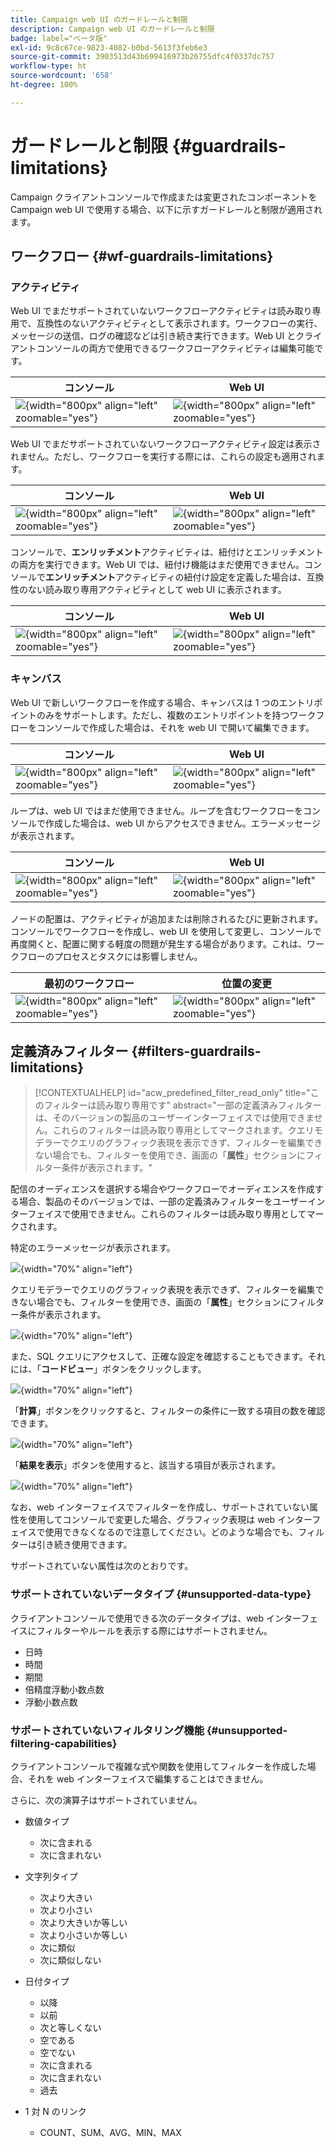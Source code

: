```yaml
---
title: Campaign web UI のガードレールと制限
description: Campaign web UI のガードレールと制限
badge: label="ベータ版"
exl-id: 9c8c67ce-9823-4082-b0bd-5613f3feb6e3
source-git-commit: 3903513d43b699416973b26755dfc4f0337dc757
workflow-type: ht
source-wordcount: '658'
ht-degree: 100%

---
```


# ガードレールと制限 {#guardrails-limitations}

Campaign クライアントコンソールで作成または変更されたコンポーネントを Campaign web UI で使用する場合、以下に示すガードレールと制限が適用されます。

## ワークフロー {#wf-guardrails-limitations}

### アクティビティ

Web UI でまだサポートされていないワークフローアクティビティは読み取り専用で、互換性のないアクティビティとして表示されます。ワークフローの実行、メッセージの送信、ログの確認などは引き続き実行できます。Web UI とクライアントコンソールの両方で使用できるワークフローアクティビティは編集可能です。

| コンソール | Web UI |
| --- | --- |
| ![](assets/limitations-activities-console.png){width="800px" align="left" zoomable="yes"} | ![](assets/limitations-activities-web.png){width="800px" align="left" zoomable="yes"} |

Web UI でまだサポートされていないワークフローアクティビティ設定は表示されません。ただし、ワークフローを実行する際には、これらの設定も適用されます。

| コンソール | Web UI |
| --- | --- |
| ![](assets/limitations-options-console.png){width="800px" align="left" zoomable="yes"} | ![](assets/limitations-options-web.png){width="800px" align="left" zoomable="yes"} |

コンソールで、**エンリッチメント**&#x200B;アクティビティは、紐付けとエンリッチメントの両方を実行できます。Web UI では、紐付け機能はまだ使用できません。コンソールで&#x200B;**エンリッチメント**&#x200B;アクティビティの紐付け設定を定義した場合は、互換性のない読み取り専用アクティビティとして web UI に表示されます。

| コンソール | Web UI |
| --- | --- |
| ![](assets/limitations-options-console.png){width="800px" align="left" zoomable="yes"} | ![](assets/limitations-options-web.png){width="800px" align="left" zoomable="yes"} |

### キャンバス

Web UI で新しいワークフローを作成する場合、キャンバスは 1 つのエントリポイントのみをサポートします。ただし、複数のエントリポイントを持つワークフローをコンソールで作成した場合は、それを web UI で開いて編集できます。

| コンソール | Web UI |
| --- | --- |
| ![](assets/limitations-multiple-console.png){width="800px" align="left" zoomable="yes"} | ![](assets/limitations-multiple-web.png){width="800px" align="left" zoomable="yes"} |

ループは、web UI ではまだ使用できません。ループを含むワークフローをコンソールで作成した場合は、web UI からアクセスできません。エラーメッセージが表示されます。

| コンソール | Web UI |
| --- | --- |
| ![](assets/limitations-loops-console.png){width="800px" align="left" zoomable="yes"} | ![](assets/limitations-loops-web.png){width="800px" align="left" zoomable="yes"} |

ノードの配置は、アクティビティが追加または削除されるたびに更新されます。コンソールでワークフローを作成し、web UI を使用して変更し、コンソールで再度開くと、配置に関する軽度の問題が発生する場合があります。これは、ワークフローのプロセスとタスクには影響しません。

| 最初のワークフロー | 位置の変更 |
| --- | --- |
| ![](assets/limitations-positioning1.png){width="800px" align="left" zoomable="yes"} | ![](assets/limitations-positioning2.png){width="800px" align="left" zoomable="yes"} |

## 定義済みフィルター {#filters-guardrails-limitations}

>[!CONTEXTUALHELP]
>id="acw_predefined_filter_read_only"
>title="このフィルターは読み取り専用です"
>abstract="一部の定義済みフィルターは、そのバージョンの製品のユーザーインターフェイスでは使用できません。これらのフィルターは読み取り専用としてマークされます。クエリモデラーでクエリのグラフィック表現を表示できず、フィルターを編集できない場合でも、フィルターを使用でき、画面の「**属性**」セクションにフィルター条件が表示されます。"

配信のオーディエンスを選択する場合やワークフローでオーディエンスを作成する場合、製品のそのバージョンでは、一部の定義済みフィルターをユーザーインターフェイスで使用できません。これらのフィルターは読み取り専用としてマークされます。

特定のエラーメッセージが表示されます。

![](assets/filter-unavailable.png){width="70%" align="left"}

クエリモデラーでクエリのグラフィック表現を表示できず、フィルターを編集できない場合でも、フィルターを使用でき、画面の「**属性**」セクションにフィルター条件が表示されます。

![](assets/rule-edit.png){width="70%" align="left"}

また、SQL クエリにアクセスして、正確な設定を確認することもできます。それには、「**コードビュー**」ボタンをクリックします。

![](assets/rule-code-view.png){width="70%" align="left"}

「**計算**」ボタンをクリックすると、フィルターの条件に一致する項目の数を確認できます。

![](assets/rule-calculate.png){width="70%" align="left"}

「**結果を表示**」ボタンを使用すると、該当する項目が表示されます。

![](assets/rule-view-results.png){width="70%" align="left"}

なお、web インターフェイスでフィルターを作成し、サポートされていない属性を使用してコンソールで変更した場合、グラフィック表現は web インターフェイスで使用できなくなるので注意してください。どのような場合でも、フィルターは引き続き使用できます。

サポートされていない属性は次のとおりです。

### サポートされていないデータタイプ {#unsupported-data-type}

クライアントコンソールで使用できる次のデータタイプは、web インターフェイスにフィルターやルールを表示する際にはサポートされません。

* 日時
* 時間
* 期間
* 倍精度浮動小数点数
* 浮動小数点数

### サポートされていないフィルタリング機能 {#unsupported-filtering-capabilities}

クライアントコンソールで複雑な式や関数を使用してフィルターを作成した場合、それを web インターフェイスで編集することはできません。

さらに、次の演算子はサポートされていません。

* 数値タイプ
   * 次に含まれる
   * 次に含まれない

* 文字列タイプ
   * 次より大きい
   * 次より小さい
   * 次より大きいか等しい
   * 次より小さいか等しい
   * 次に類似
   * 次に類似しない

* 日付タイプ
   * 以降
   * 以前
   * 次と等しくない
   * 空である
   * 空でない
   * 次に含まれる
   * 次に含まれない
   * 過去

* 1 対 N のリンク
   * COUNT、SUM、AVG、MIN、MAX
